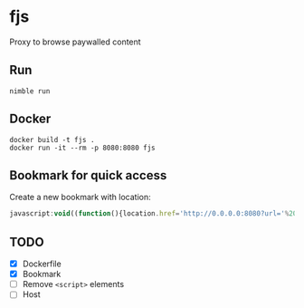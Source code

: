 # fjs

Proxy to browse paywalled content

## Run

```shell
nimble run
```

## Docker

```shell
docker build -t fjs .
docker run -it --rm -p 8080:8080 fjs
```

## Bookmark for quick access

Create a new bookmark with location:

```js
javascript:void((function(){location.href='http://0.0.0.0:8080?url='%20+%20encodeURIComponent(location.href);})());
```

## TODO

- [x] Dockerfile
- [x] Bookmark
- [ ] Remove `<script>` elements
- [ ] Host
